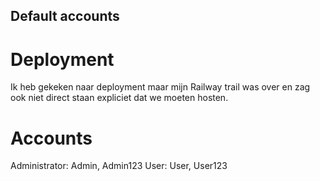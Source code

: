 ## Default accounts

# Deployment

Ik heb gekeken naar deployment maar mijn Railway trail was over en zag ook niet direct staan expliciet dat we moeten hosten.

# Accounts

Administrator: Admin, Admin123
User: User, User123
